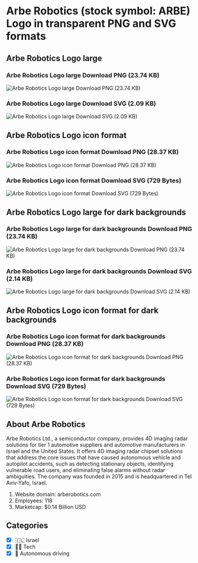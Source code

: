 # Arbe Robotics (stock symbol: ARBE) Logo in transparent PNG and SVG formats

## Arbe Robotics Logo large

### Arbe Robotics Logo large Download PNG (23.74 KB)

![Arbe Robotics Logo large Download PNG (23.74 KB)](/img/orig/ARBE_BIG-1bb3af47.png)

### Arbe Robotics Logo large Download SVG (2.09 KB)

![Arbe Robotics Logo large Download SVG (2.09 KB)](/img/orig/ARBE_BIG-a15cb4e4.svg)

## Arbe Robotics Logo icon format

### Arbe Robotics Logo icon format Download PNG (28.37 KB)

![Arbe Robotics Logo icon format Download PNG (28.37 KB)](/img/orig/ARBE-f6feaf91.png)

### Arbe Robotics Logo icon format Download SVG (729 Bytes)

![Arbe Robotics Logo icon format Download SVG (729 Bytes)](/img/orig/ARBE-d35edfdb.svg)

## Arbe Robotics Logo large for dark backgrounds

### Arbe Robotics Logo large for dark backgrounds Download PNG (23.74 KB)

![Arbe Robotics Logo large for dark backgrounds Download PNG (23.74 KB)](/img/orig/ARBE_BIG.D-c1671012.png)

### Arbe Robotics Logo large for dark backgrounds Download SVG (2.14 KB)

![Arbe Robotics Logo large for dark backgrounds Download SVG (2.14 KB)](/img/orig/ARBE_BIG.D-2009ba4d.svg)

## Arbe Robotics Logo icon format for dark backgrounds

### Arbe Robotics Logo icon format for dark backgrounds Download PNG (28.37 KB)

![Arbe Robotics Logo icon format for dark backgrounds Download PNG (28.37 KB)](/img/orig/ARBE.D-644e0152.png)

### Arbe Robotics Logo icon format for dark backgrounds Download SVG (729 Bytes)

![Arbe Robotics Logo icon format for dark backgrounds Download SVG (729 Bytes)](/img/orig/ARBE.D-d75747fa.svg)

## About Arbe Robotics

Arbe Robotics Ltd., a semiconductor company, provides 4D imaging radar solutions for tier 1 automotive suppliers and automotive manufacturers in Israel and the United States. It offers 4D imaging radar chipset solutions that address the core issues that have caused autonomous vehicle and autopilot accidents, such as detecting stationary objects, identifying vulnerable road users, and eliminating false alarms without radar ambiguities. The company was founded in 2015 and is headquartered in Tel Aviv-Yafo, Israel.

1. Website domain: arberobotics.com
2. Employees: 118
3. Marketcap: $0.14 Billion USD


## Categories
- [x] 🇮🇱 Israel
- [x] 👩‍💻 Tech
- [x] 🤖 Autonomous driving
